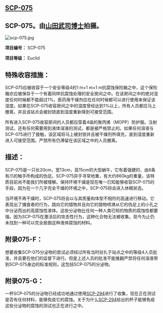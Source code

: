 ## [SCP-075](https://scp-wiki-cn.wikidot.com/scp-075)

## SCP-075。由[山田武司博士](http://takeshiyamada.weebly.com/)拍摄。

![scp-075.jpg](https://cdn.jsdelivr.net/gh/HOG-StarWatch/MyImgBed@master/scp-series/scp-075.jpg)



**项目编号：** SCP-075

**项目等级：** Euclid

## **特殊收容措施：**

SCP-075应被收容于一个安全等级4的1 m×1 m×1 m抗腐蚀保险箱之中，这个保险箱亦应被保存于一个有着同样抗腐蚀处理的安全房间之中。在该房间之中的绝对湿度任何时候都不能超过1%。医药用干燥剂应在任何时候都可以进行使用来保证该湿度。如果在SCP-075收容房间之中的湿度曾经达到1%以上，所有人员都应马上撤离，并且该站点会被封锁直到湿度重新降到可接受范围。

所有进入SCP-075收容房间的人员都应穿着4级的聚丙烯（MOPP）防护服。注射测试，还有任何需要用到液体溶液的测试，都是被严格禁止的。如果任何溶液与SCP-075进行了接触，该区域将马上被封锁并且被干燥剂所填充，直到湿度重新进入可接受范围。严禁所有仍滞留在该区域之中的人员撤离。

## **描述：**

SCP-075是一只长20cm，宽13cm，高15cm的大型蜗牛，它有着强健的、由6条有爪的触手所构成的伪足。SCP-075异乎寻常地重，有大约860kg的重量，该特质目前尚不能我们所被理解。保持环境干燥是现在唯一已知能够收容SCP-075的手段，因为在一个几乎完全干燥的环境之中，SCP-075将会进入休眠状态。

当环境不再干燥时，SCP-075将会以与其质量和体型不相符的高速进行移动。它表现出了捕食者的行为，跳向它的猎物并且向它的猎物喷淋从它的伪足上的小孔之中分泌而出的高腐蚀性液体。这些分泌物比任何一种人类已知的物质的腐蚀性都要强。因为SCP-075在激活后的攻击性行为，这种化合物无法被收集。现今为止仍未找到一种可以完全抵御这种液体腐蚀的材料。

## **附录075-F：**

想要收集SCP-075分泌物的尝试必须经过所有当时驻扎于站点之中的等级4人员批准，并且要在他们的监督下进行。但是上述人员的批准不能推翻严禁将任何溶液带到SCP-075身边的标准规则，这包括SCP-075的分泌物。

## **附录075-G：**

一杯SCP-075的分泌物已经成功地通过使用[SCP-294](https://scp-wiki-cn.wikidot.com/scp-294)进行了收集，现在正在测试是否有任何材料，能够免疫它的腐蚀。关于为什么[SCP-294](https://scp-wiki-cn.wikidot.com/scp-294)给出的杯子能够免疫这些分泌物的腐蚀的测试也正在进行之中。